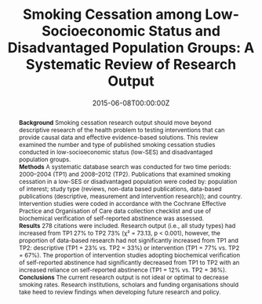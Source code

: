 ﻿---
title: "Smoking Cessation among Low-Socioeconomic Status and Disadvantaged Population Groups: A Systematic Review of Research Output"
authors:
- Ryan J Courtney
- Sundresan Naicker
- Anthony Shakeshaft
- author
- Kristy A Martire
- Richard P Mattick
date: "2015-06-08T00:00:00Z"
publishDate: "2015-06-08T00:00:00Z"
doi: "10.3390/ijerph120606403"
url_source: "https://www.mdpi.com/1660-4601/12/6/6403"
abstract: "**Background**
Smoking cessation research output should move beyond descriptive research of the health problem to testing interventions that can provide causal data and effective evidence-based solutions. This review examined the number and type of published smoking cessation studies conducted in low-socioeconomic status (low-SES) and disadvantaged population groups.
<br>**Methods**
A systematic database search was conducted for two time periods: 2000–2004 (TP1) and 2008–2012 (TP2). Publications that examined smoking cessation in a low-SES or disadvantaged population were coded by: population of interest; study type (reviews, non-data based publications, data-based publications (descriptive, measurement and intervention research)); and country. Intervention studies were coded in accordance with the Cochrane Effective Practice and Organisation of Care data collection checklist and use of biochemical verification of self-reported abstinence was assessed.
<br>**Results**
278 citations were included. Research output (i.e., all study types) had increased from TP1 27% to TP2 73% (χ² = 73.13, p < 0.001), however, the proportion of data-based research had not significantly increased from TP1 and TP2: descriptive (TP1 = 23% vs. TP2 = 33%) or intervention (TP1 = 77% vs. TP2 = 67%). The proportion of intervention studies adopting biochemical verification of self-reported abstinence had significantly decreased from TP1 to TP2 with an increased reliance on self-reported abstinence (TP1 = 12% vs. TP2 = 36%).
<br>**Conclusions**
The current research output is not ideal or optimal to decrease smoking rates. Research institutions, scholars and funding organisations should take heed to review findings when developing future research and policy. "
featured: false
image:
  caption: 'Image credit: [**thehealthsite.com**]'
  focal_point: ""
  preview_only: false
projects: []
publication: 'International Journal of Environmental Research and Public Health 12(6)'
publication_short: ""
publication_types:
- "2"
summary: A systematic review of smoking intervention studies in disadvantaged populations.
tags:
- Smoking
- Systematic review
---
